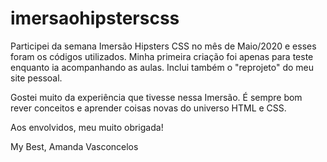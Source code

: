 # imersaohipsterscss
Participei da semana Imersão Hipsters CSS no mês de Maio/2020 e esses foram os códigos utilizados. Minha primeira criação foi apenas para teste enquanto ia acompanhando as aulas. Inclui também o "reprojeto" do meu site pessoal. 

Gostei muito da experiência que tivesse nessa Imersão. É sempre bom rever conceitos e aprender coisas novas do universo HTML e CSS.

Aos envolvidos, meu muito obrigada!

My Best,
Amanda Vasconcelos
